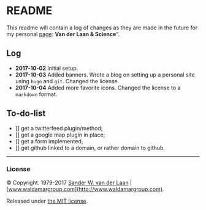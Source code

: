 README
==============

This readme will contain a log of changes as they are made in the future for my personal [page](https://swvanderlaan.github.io): **Van der Laan & Science**".

## Log
* **2017-10-02** Initial setup.
* **2017-10-03** Added banners. Wrote a blog on setting up a personal site using `hugo` and `git`. Changed the license.
* **2017-10-04** Added more favorite icons. Changed the license to a `markdown` format.

## To-do-list
- [] get a twitterfeed plugin/method;
- [] get a google map plugin in place;
- [] get a form implemented;
- [] get github linked to a domain, or rather domain to github.

----- 
### License

&copy; Copyright. 1979-2017 [Sander W. van der Laan](mailto:sander.vanderlaan@waldamargroup.com) | [www.waldamargroup.com](http://www.waldamargroup.com).

Released under [the MIT license](http://opensource.org/licenses/MIT).
